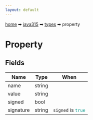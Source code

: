 ```yaml
---
layout: default
---
```


[home](/) ➡ [java315](/protocol/java315) ➡ [types](/protocol/java315/types) ➡ property

# Property

## Fields

Name | Type | When
---|---|:---:
name | string | 
value | string | 
signed | bool | 
signature | string | <code>signed</code> is <code><span style="color:#009688">true</span></code>

